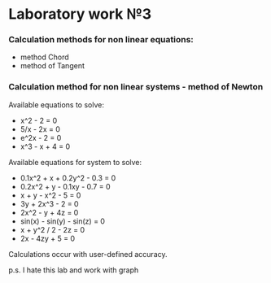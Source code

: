 # Laboratory work №3

### Calculation methods for non linear equations:
* method Chord
* method of Tangent

### Calculation method for non linear systems - method of Newton
Available equations to solve:
* x^2 - 2 = 0
* 5/x - 2x = 0
* e^2x - 2 = 0
* x^3 - x + 4 = 0

Available equations for system to solve:
* 0.1x^2 + x + 0.2y^2 - 0.3 = 0
* 0.2x^2 + y - 0.1xy - 0.7 = 0
* x + y - x^2 - 5 = 0
* 3y + 2x^3 - 2 = 0
* 2x^2 - y + 4z = 0
* sin(x) - sin(y) - sin(z) = 0
* x + y^2 / 2 - 2z = 0
* 2x - 4zy + 5 = 0

Сalculations occur with user-defined accuracy.

p.s. I hate this lab and work with graph